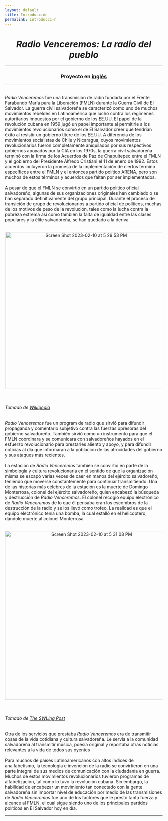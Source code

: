 ```yaml
---
layout: default
title: Introducción
permalink: introducci-n
---
```

<!-- Add an essay or interpretive material below this line,
using HTML or markdown.  Do not modify this file above this line -->
<h1><center><i>Radio Venceremos: La radio del pueblo</i></center></h1>
<hr>
<h3><center>Proyecto en <a href="https://radiovenceremos.github.io/radio-venceremos-english-1/introduction">inglés</a></center></h3>
<hr>
<br>
<i>Radio Venceremos</i> fue una transmisión de radio fundada por el Frente Farabundo María para la Liberación (FMLN) durante la Guerra Civil de El Salvador. La guerra civil salvadoreña se caracterizó como uno de muchos movimientos rebeldes en Latinoamérica que luchó contra los regímenes autoritarios impuestos por el gobierno de los EE.UU. El papel de la revolución cubana en 1959 jugó un papel importante al permitirle a los movimientos revolucionarios como el de El Salvador creer que tendrían éxito al resistir un gobierno títere de los EE.UU. A diferencia de los movimientos socialistas de Chile y Nicaragua, cuyos movimientos revolucionarios fueron completamente aniquilados por sus respectivos gobiernos apoyados por la CIA en los 1970s, la guerra civil salvadoreña terminó con la firma de los Acuerdos de Paz de Chapultepec entre el FMLN y el gobierno del Presidente Alfredo Cristiani el 11 de enero de 1992. Estos acuerdos incluyeron la promesa de la implementación de ciertos término específicos entre el FMLN y el entonces partido político ARENA, pero son muchos de estos términos y acuerdos que faltan por ser implementados. 
<br>
<br>
A pesar de que el FMLN se convirtió en un partido político oficial salvadoreño, algunas de sus organizaciones originales han cambiado o se han separado definitivamente del grupo principal. Durante el proceso de transición de grupo de revolucionarios a partido oficial de políticos, muchas de los motivos de peso de la revolución, tales como la lucha contra la pobreza extrema así como también la falta de igualdad entre las clases populares y la élite salvadoreña, se han quedado a la deriva.
<br>
<br>
<p style="text-align:center;"><img width="501" alt="Screen Shot 2023-02-10 at 5 29 53 PM" src="https://user-images.githubusercontent.com/122332459/218221500-c9e85ead-dfb9-42c6-a710-eb775249ab6e.png"></p>
<br>
<h6>Tomado de <a href="https://commons.wikimedia.org/wiki/File:Flag_of_FMLN.jpg">Wikipedia</a></h6>
<i>Radio Venceremos</i> fue un program de radio que sirvió para difundir propaganda y comentario subjetivo contra las fuerzas opresoras del gobierno salvadoreño. También sirvió como un instrumento para que el FMLN coordinara y se comunicara con salvadoreños hayados en el esfuerzo revolucionario para prestarles aliento y apoyo, y para difundir noticias al día que informaran a la población de las atrocidades del gobierno y sus ataques más recientes. 
<br>
<br>
La estación de <i>Radio Venceremos</i> también se convirtió en parte de la simbología y cultura revolucionaria en el sentido de que la organización misma se escapó varias veces de caer en manos del ejército salvadoreño, teniendo que moverse constantemente para continuar transmitiendo. Una de las historias más célebres de la estación es la muerte de Domingo Monterrosa, colonel  del ejército salvadoreño, quien encabezó la búsqueda y destrucción de <i>Radio Venceremos</i>. El colonel recogió equipo electrónico de <i>Radio Venceremos</i> de lo que él pensaba eran los escombros de la destrucción de la radio y se los llevó como trofeo. La realidad es que el equipo electrónico tenía una bomba, la cual estalló en el helicoptero, dándole muerte al colonel Monterrosa. 
<br>
<br>
<p style="text-align:center;"><img width="539" alt="Screen Shot 2023-02-10 at 5 31 08 PM" src="https://user-images.githubusercontent.com/122332459/218221634-2da09cae-eada-4591-a788-b44951cc871f.png"></p>
<br>
<h6>Tomado de <a href="https://swling.com/blog/2019/06/radio-venceremos-a-salvadoran-civil-war-underground-station/">The SWLing Post</a></h6>
Otra de los servicios que prestaba <i>Radio Venceremos</i> era de transmitir cosas de la vida cotidiana y cultura salvadoreña. Le servía a la comunidad salvadoreña al transmitir música, poesía original y reportaba otras noticias relevantes a la vida de todos sus oyentes
<br>
<br>
Para muchos de países Latinoamericanos con altos índices de analfabetismo, la tecnología e invención de la radio se convirtieron en una parte integral de sus medios de comunicación con la ciudadanía en guerra. Muchos de estos movimientos revolucionarios tuvieron programas de alfabetización, tal como lo tuvo la revolución cubana. Sin embargo, la habilidad de encabezar un movimiento tan conectado con la gente salvadoreña sin importar nivel de educación por medio de las transmisiones de <i>Radio Venceremos</i> fue uno de los factores que le prestó tanta fuerza y alcance al FMLN, el cual sigue siendo uno de los principales partidos políticos en El Salvador hoy en día. 
<br>
<hr>
